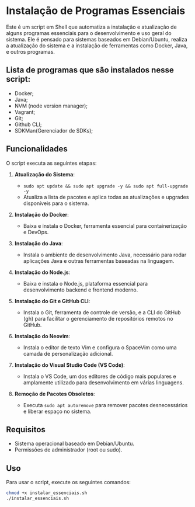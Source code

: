 # Instalação de Programas Essenciais

Este é um script em Shell que automatiza a instalação e atualização de alguns programas essenciais para o desenvolvimento e uso geral do sistema. Ele é pensado para sistemas baseados em Debian/Ubuntu, realiza a atualização do sistema e a instalação de ferramentas como Docker, Java, e outros programas.

## Lista de programas que são instalados nesse script:

- Docker;
- Java;
- NVM (node version manager);
- Vagrant;
- Git;
- Github CLI;
- SDKMan(Gerenciador de SDKs);


## Funcionalidades

O script executa as seguintes etapas:

1. **Atualização do Sistema**:

   - `sudo apt update && sudo apt upgrade -y && sudo apt full-upgrade -y`
   - Atualiza a lista de pacotes e aplica todas as atualizações e upgrades disponíveis para o sistema.

2. **Instalação do Docker**:

   - Baixa e instala o Docker, ferramenta essencial para containerização e DevOps.

3. **Instalação do Java**:

   - Instala o ambiente de desenvolvimento Java, necessário para rodar aplicações Java e outras ferramentas baseadas na linguagem.

4. **Instalação do Node.js**:

   - Baixa e instala o Node.js, plataforma essencial para desenvolvimento backend e frontend moderno.

5. **Instalação do Git e GitHub CLI**:

   - Instala o Git, ferramenta de controle de versão, e a CLI do GitHub (gh) para facilitar o gerenciamento de repositórios remotos no GitHub.

6. **Instalação do Neovim**:

   - Instala o editor de texto Vim e configura o SpaceVim como uma camada de personalização adicional.

7. **Instalação do Visual Studio Code (VS Code)**:

   - Instala o VS Code, um dos editores de código mais populares e amplamente utilizado para desenvolvimento em várias linguagens.

8. **Remoção de Pacotes Obsoletos**:
   - Executa `sudo apt autoremove` para remover pacotes desnecessários e liberar espaço no sistema.

## Requisitos

- Sistema operacional baseado em Debian/Ubuntu.
- Permissões de administrador (root ou sudo).

## Uso

Para usar o script, execute os seguintes comandos:

```bash
chmod +x instalar_essenciais.sh
./instalar_essenciais.sh
```
